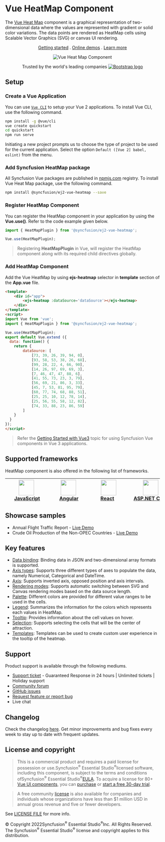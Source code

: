 # Vue HeatMap Component

The [Vue Heat Map](https://www.syncfusion.com/vue-components/vue-heatmap-chart?utm_source=npm&utm_medium=listing&utm_campaign=vue-heatmap-npm) component is a graphical representation of two-dimensional data where the values are represented with gradient or solid color variations. The data points are rendered as HeatMap cells using Scalable Vector Graphics (SVG) or canvas UI rendering.

<p align="center">
    <a href="https://ej2.syncfusion.com/vue/documentation/heatmap-chart/getting-started/?utm_source=npm&utm_medium=listing&utm_campaign=vue-heatmap-npm">Getting started</a> . 
    <a href="https://ej2.syncfusion.com/vue/demos/?utm_source=npm&utm_medium=listing&utm_campaign=vue-heatmap-npm#/material/heatmap/default.html">Online demos</a> . 
    <a href="https://www.syncfusion.com/vue-components/vue-heatmap-chart?utm_source=npm&utm_medium=listing&utm_campaign=vue-heatmap-npm">Learn more</a>
</p>

<p align="center">
    <img src="https://raw.githubusercontent.com/SyncfusionExamples/nuget-img/master/vue/vue-heatmap-chart.png" alt="Vue Heat Map Component">
</a>

<p align="center">
Trusted by the world's leading companies
  <a href="https://www.syncfusion.com">
    <img src="https://raw.githubusercontent.com/SyncfusionExamples/nuget-img/master/syncfusion/syncfusion-trusted-companies.webp" alt="Bootstrap logo">
  </a>
</p>

## Setup

### Create a Vue Application

You can use [`Vue CLI`](https://github.com/vuejs/vue-cli) to setup your Vue 2 applications. To install Vue CLI, use the following command.

```bash
npm install -g @vue/cli
vue create quickstart
cd quickstart
npm run serve
```

Initiating a new project prompts us to choose the type of project to be used for the current application. Select the option `Default ([Vue 2] babel, eslint)` from the menu.

### Add Syncfusion HeatMap package

All Syncfusion Vue packages are published in [npmjs.com](https://www.npmjs.com/~syncfusionorg) registry. To install Vue Heat Map package, use the following command.

```bash
npm install @syncfusion/ej2-vue-heatmap --save
```

### Register HeatMap Component

You can register the HeatMap component in your application by using the **Vue.use()**. Refer to the code example given below.

```typescript
import { HeatMapPlugin } from '@syncfusion/ej2-vue-heatmap';

Vue.use(HeatMapPlugin);
```

> Registering **HeatMapPlugin** in Vue, will register the HeatMap component along with its required child directives globally.

### Add HeatMap Component

Add the Vue HeatMap by using **ejs-heatmap** selector in **template** section of the **App.vue** file.

```html
<template>
    <div id="app">
        <ejs-heatmap :dataSource='dataSource'></ejs-heatmap>
    </div>
</template>
<script>
import Vue from 'vue';
import { HeatMapPlugin } from '@syncfusion/ej2-vue-heatmap';

Vue.use(HeatMapPlugin);
export default Vue.extend ({
  data: function() {
    return {
	    dataSource: [
            [73, 39, 26, 39, 94, 0],
            [93, 58, 53, 38, 26, 68],
            [99, 28, 22, 4, 66, 90],
            [14, 26, 97, 69, 69, 3],
            [7, 46, 47, 47, 88, 6],
            [41, 55, 73, 23, 3, 79],
            [56, 69, 21, 86, 3, 33],
            [45, 7, 53, 81, 95, 79],
            [60, 77, 74, 68, 88, 51],
            [25, 25, 10, 12, 78, 14],
            [25, 56, 55, 58, 12, 82],
            [74, 33, 88, 23, 86, 59]
	    ]
	}
  }
});
</script>
```

> Refer the [Getting Started with Vue3](https://ej2.syncfusion.com/vue/documentation/heatmap-chart/getting-started-vue-3/) topic for using Syncfusion Vue components in Vue 3 applications.

## Supported frameworks

HeatMap component is also offered in the following list of frameworks.

| [<img src="https://ej2.syncfusion.com/github/images/js.svg" height="50" />](https://www.syncfusion.com/javascript-ui-controls?utm_medium=listing&utm_source=github)<br/>&nbsp;&nbsp;&nbsp;&nbsp;&nbsp;[JavaScript](https://www.syncfusion.com/javascript-ui-controls?utm_medium=listing&utm_source=github)&nbsp;&nbsp;&nbsp;&nbsp; | [<img src="https://ej2.syncfusion.com/github/images/angular.svg"  height="50" />](https://www.syncfusion.com/angular-components/?utm_medium=listing&utm_source=github)<br/>&nbsp;&nbsp;&nbsp;&nbsp;&nbsp;&nbsp;&nbsp;[Angular](https://www.syncfusion.com/angular-components/?utm_medium=listing&utm_source=github)&nbsp;&nbsp;&nbsp;&nbsp;&nbsp;&nbsp; | [<img src="https://ej2.syncfusion.com/github/images/react.svg" height="50" />](https://www.syncfusion.com/react-ui-components?utm_medium=listing&utm_source=github)<br/>&nbsp;&nbsp;&nbsp;&nbsp;&nbsp;&nbsp;&nbsp;[React](https://www.syncfusion.com/react-ui-components?utm_medium=listing&utm_source=github)&nbsp;&nbsp;&nbsp;&nbsp;&nbsp;&nbsp;&nbsp;&nbsp;&nbsp; | [<img src="https://ej2.syncfusion.com/github/images/netcore.svg" height="50" />](https://www.syncfusion.com/aspnet-core-ui-controls?utm_medium=listing&utm_source=github)<br/>&nbsp;&nbsp;[ASP.NET&nbsp;Core](https://www.syncfusion.com/aspnet-core-ui-controls?utm_medium=listing&utm_source=github)&nbsp;&nbsp; | [<img src="https://ej2.syncfusion.com/github/images/netmvc.svg" height="50" />](https://www.syncfusion.com/aspnet-mvc-ui-controls?utm_medium=listing&utm_source=github)<br/>&nbsp;&nbsp;[ASP.NET&nbsp;MVC](https://www.syncfusion.com/aspnet-mvc-ui-controls?utm_medium=listing&utm_source=github)&nbsp;&nbsp; | 
| :-----: | :-----: | :-----: | :-----: | :-----: |

## Showcase samples

* Annual Flight Traffic Report - [Live Demo](https://ej2.syncfusion.com/vue/demos/?utm_source=npm&utm_campaign=vue-heatmap-npm/#/material/heatmap/large-data.html)
* Crude Oil Production of the Non-OPEC Countries - [Live Demo](https://ej2.syncfusion.com/vue/demos/?utm_source=npm&utm_campaign=vue-heatmap-npm/#/material/heatmap/tooltip-template.html)

## Key features

* [Data binding](https://ej2.syncfusion.com/vue/documentation/heatmap-chart/working-with-data/?utm_source=npm&utm_campaign=vue-heatmap-npm): Binding data in JSON and two-dimensional array formats is supported.
* [Axis types](https://ej2.syncfusion.com/vue/documentation/heatmap-chart/axis/?utm_source=npm&utm_campaign=vue-heatmap-npm#types): Supports three different types of axes to populate the data, namely Numerical, Categorical and DateTime.
* [Axis](https://ej2.syncfusion.com/vue/documentation/heatmap-chart/axis/?utm_source=npm&utm_campaign=vue-heatmap-npm#inversed-axis): Supports inverted axis, opposed position and axis intervals.
* [Rendering modes](https://ej2.syncfusion.com/vue/documentation/heatmap-chart/rendering-mode/?utm_source=npm&utm_campaign=vue-heatmap-npm): Supports automatic switching between SVG and Canvas rendering modes based on the data source length.
* [Palette](https://ej2.syncfusion.com/vue/documentation/heatmap-chart/palette/?utm_source=npm&utm_campaign=vue-heatmap-npm): Different colors are provided for different value ranges to be used in the cells.
* [Legend](https://ej2.syncfusion.com/vue/documentation/heatmap-chart/legend/?utm_source=npm&utm_campaign=vue-heatmap-npm): Summarizes the information for the colors which represents each values in HeatMap.
* [Tooltip](https://ej2.syncfusion.com/vue/documentation/heatmap-chart/tooltip/?utm_source=npm&utm_campaign=vue-heatmap-npm): Provides information about the cell values on hover.
* [Selection](https://ej2.syncfusion.com/vue/documentation/heatmap-chart/selection/?utm_source=npm&utm_campaign=vue-heatmap-npm): Supports selecting the cells that will be the center of attraction.
* [Templates](https://ej2.syncfusion.com/vue/demos/?utm_source=npm&utm_campaign=vue-heatmap-npm#/material/heatmap/tooltip-template.html): Templates can be used to create custom user experience in the tooltip of the heatmap.

## Support

Product support is available through the following mediums.

* [Support ticket](https://support.syncfusion.com/support/tickets/create) - Guaranteed Response in 24 hours | Unlimited tickets | Holiday support
* [Community forum](https://www.syncfusion.com/forums/vue?utm_source=npm&utm_medium=listing&utm_campaign=vue-heatmap-npm)
* [GitHub issues](https://github.com/syncfusion/ej2-vue-ui-components/issues/new)
* [Request feature or report bug](https://www.syncfusion.com/feedback/vue?utm_source=npm&utm_medium=listing&utm_campaign=vue-heatmap-npm)
* Live chat

## Changelog

Check the changelog [here](https://github.com/syncfusion/ej2-vue-ui-components/blob/master/components/heatmap/CHANGELOG.md). Get minor improvements and bug fixes every week to stay up to date with frequent updates.

## License and copyright

> This is a commercial product and requires a paid license for possession or use.Syncfusion<sup>®</sup> Essential Studio<sup>®</sup>licensed software, including this component, is subject to the terms and conditions ofSyncfusion<sup>®</sup> Essential Studio<sup>®</sup>[EULA](https://www.syncfusion.com/eula/es/). To acquire a license for 80+ [Vue UI components](https://www.syncfusion.com/vue-components), you can [purchase](https://www.syncfusion.com/sales/products) or [start a free 30-day trial](https://www.syncfusion.com/account/manage-trials/start-trials).

> A free community [license](https://www.syncfusion.com/products/communitylicense) is also available for companies and individuals whose organizations have less than $1 million USD in annual gross revenue and five or fewer developers.

See [LICENSE FILE](https://github.com/syncfusion/ej2/blob/master/license?utm_source=npm&utm_campaign=vue-heatmap-npm) for more info.

&copy; Copyright 2022Syncfusion<sup>®</sup> Essential Studio<sup>®</sup>Inc. All Rights Reserved. The Syncfusion<sup>®</sup> Essential Studio<sup>®</sup> license and copyright applies to this distribution.